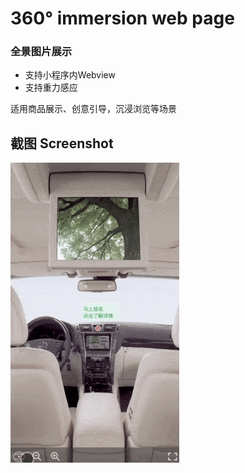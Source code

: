 # 360° immersion web page
### 全景图片展示

- 支持小程序内Webview
- 支持重力感应

适用商品展示、创意引导，沉浸浏览等场景

## 截图 Screenshot

![preview](./preview.gif)

